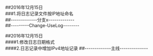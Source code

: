 ##2016年12月15日  
###1.将日志记录文件按IP地址命名   
##-------------分支x-------------  
##---------Change-UseLog--------  

##2016年12月15日  
####1.修改日志日期格式  
####2.日志记录中增加IPv4地址记录
##-------------主线--------------